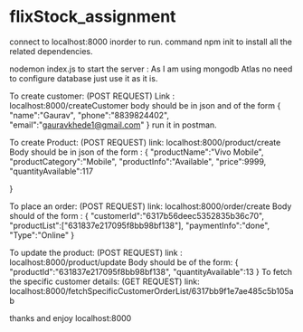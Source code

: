 # flixStock_assignment
connect to localhost:8000 inorder to run.
 command npm init to install all the related dependencies.
 
 nodemon index.js to start the server :
  As I am using mongodb Atlas no need to configure database just use it as it is.
  
  To create customer: (POST REQUEST)
  Link :  localhost:8000/createCustomer
  body should be in json and of the form 
  {
"name":"Gaurav",
"phone":"8839824402",
"email":"gauravkhede1@gmail.com"
} 
run it in postman.


To create Product: (POST REQUEST)
link: localhost:8000/product/create
Body should be in json of the form :
{
"productName":"Vivo Mobile",
"productCategory":"Mobile",
"productInfo":"Available",
"price":9999,
"quantityAvailable":117

}


To place an order: (POST REQUEST)
link: localhost:8000/order/create
Body should of the form :
{
    "customerId":"6317b56deec5352835b36c70",
    "productList":["631837e217095f8bb98bf138"],
    "paymentInfo":"done",
    "Type":"Online"
}

To update the product: (POST REQUEST)
link : localhost:8000/product/update
Body should be of the form:
{
    "productId":"631837e217095f8bb98bf138",
    "quantityAvailable":13
}
To fetch the specific customer details:  (GET REQUEST)
link: localhost:8000/fetchSpecificCustomerOrderList/6317bb9f1e7ae485c5b105ab

thanks and enjoy localhost:8000

